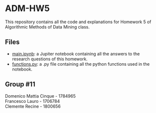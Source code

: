 # ADM-HW5
This repository contains all the code and explanations for Homework 5 of Algorithmic Methods of Data Mining class.
## Files
- [main.ipynb](main.ipynb): a Jupiter notebook containing all the answers to the research questions of this homework.
- [functions.py](functions.py): a .py file containing all the python functions used in the notebook.
## Group #11
Domenico Mattia Cinque - 1784965  
Francesco Lauro - 1706784  
Clemente Recine - 1800656
